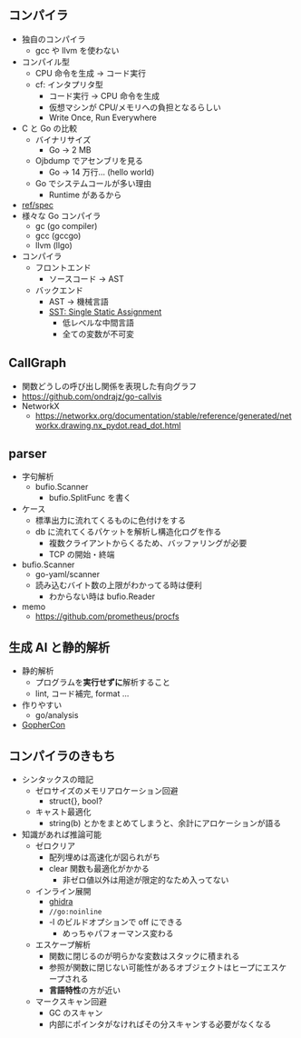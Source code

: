## コンパイラ

- 独自のコンパイラ
  - gcc や llvm を使わない
- コンパイル型
  - CPU 命令を生成 → コード実行
  - cf: インタプリタ型
    - コード実行 → CPU 命令を生成
    - 仮想マシンが CPU/メモリへの負担となるらしい
    - Write Once, Run Everywhere
- C と Go の比較
  - バイナリサイズ
    - Go → 2 MB
  - Ojbdump でアセンブリを見る
    - Go → 14 万行... (hello world)
  - Go でシステムコールが多い理由
    - Runtime があるから
- [ref/spec](https://go.dev/ref/spec)
- 様々な Go コンパイラ
  - gc (go compiler)
  - gcc (gccgo)
  - llvm (llgo)
- コンパイラ
  - フロントエンド
    - ソースコード → AST
  - バックエンド
    - AST → 機械言語
    - [SST: Single Static Assignment](https://pkg.go.dev/golang.org/x/tools/go/ssa)
      - 低レベルな中間言語
      - 全ての変数が不可変

## CallGraph

- 関数どうしの呼び出し関係を表現した有向グラフ
- https://github.com/ondrajz/go-callvis
- NetworkX
  - https://networkx.org/documentation/stable/reference/generated/networkx.drawing.nx_pydot.read_dot.html

## parser

- 字句解析
  - bufio.Scanner
    - bufio.SplitFunc を書く
- ケース
  - 標準出力に流れてくるものに色付けをする
  - db に流れてくるパケットを解析し構造化ログを作る
    - 複数クライアントからくるため、バッファリングが必要
    - TCP の開始・終端
- bufio.Scanner
  - go-yaml/scanner
  - 読み込むバイト数の上限がわかってる時は便利
    - わからない時は bufio.Reader
- memo
  - https://github.com/prometheus/procfs

## 生成 AI と静的解析

- 静的解析
  - プログラムを**実行せずに**解析すること
  - lint, コード補完, format ...
- 作りやすい
  - go/analysis
- [GopherCon](https://www.gophercon.com/home)

## コンパイラのきもち

- シンタックスの暗記
  - ゼロサイズのメモリアロケーション回避
    - struct{}, bool?
  - キャスト最適化
    - string(b) とかをまとめてしまうと、余計にアロケーションが語る
- 知識があれば推論可能
  - ゼロクリア
    - 配列埋めは高速化が図られがち
    - clear 関数も最適化がかかる
      - 非ゼロ値以外は用途が限定的なため入ってない
  - インライン展開
    - [ghidra](https://ghidra-sre.org/)
    - `//go:noinline`
    - -l のビルドオプションで off にできる
      - めっちゃパフォーマンス変わる
  - エスケープ解析
    - 関数に閉じるのが明らかな変数はスタックに積まれる
    - 参照が関数に閉じない可能性があるオブジェクトはヒープにエスケープされる
    - **言語特性**の方が近い
  - マークスキャン回避
    - GC のスキャン
    - 内部にポインタがなければその分スキャンする必要がなくなる
